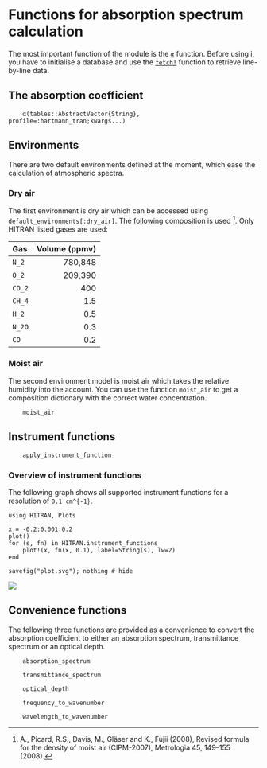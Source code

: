 # Functions for absorption spectrum calculation

The most important function of the module is the [`α`](@ref) function.
Before using i, you have to initialise a database and use the [`fetch!`](@ref) function
to retrieve line-by-line data.

## The absorption coefficient

```@docs
    α(tables::AbstractVector{String}, profile=:hartmann_tran;kwargs...)
``` 

## Environments

There are two default environments defined at the moment, which ease the calculation of atmospheric spectra.

### Dry air
The first environment is dry air which can be accessed using `default_environments[:dry_air]`. The following composition is used [^Picard2008]. Only HITRAN listed gases are used:

[^Picard2008]: A., Picard, R.S., Davis, M., Gläser and K., Fujii (2008), Revised formula for the density of moist air (CIPM-2007), Metrologia 45, 149–155 (2008).

| Gas | Volume (ppmv) |
| :---   |       ---: |
| ``N_2`` |   780,848 |
| ``O_2`` |   209,390 |
| ``CO_2`` |      400 |
| ``CH_4`` |       1.5 |
| ``H_2`` |        0.5 |
| ``N_2O`` |       0.3 |
| ``CO``  |        0.2 |


### Moist air

The second environment model is moist air which takes the relative humidity into the account.
You can use the function `moist_air` to get a 
composition dictionary with the correct water concentration.

```@docs
    moist_air
```

## Instrument functions

```@docs
    apply_instrument_function
```

### Overview of instrument functions

The following graph shows all supported instrument functions for a resolution of ``0.1 cm^{-1}``.

```@eval
using HITRAN, Plots

x = -0.2:0.001:0.2
plot()
for (s, fn) in HITRAN.instrument_functions
    plot!(x, fn(x, 0.1), label=String(s), lw=2)
end

savefig("plot.svg"); nothing # hide
```

![](plot.svg)

## Convenience functions

The following three functions are provided as a convenience to convert the absorption
coefficient to either an absorption spectrum, transmittance spectrum or an optical depth.

```@docs
    absorption_spectrum
``` 

```@docs
    transmittance_spectrum
``` 

```@docs
    optical_depth
``` 

```@docs
    frequency_to_wavenumber
```

```@docs
    wavelength_to_wavenumber
```